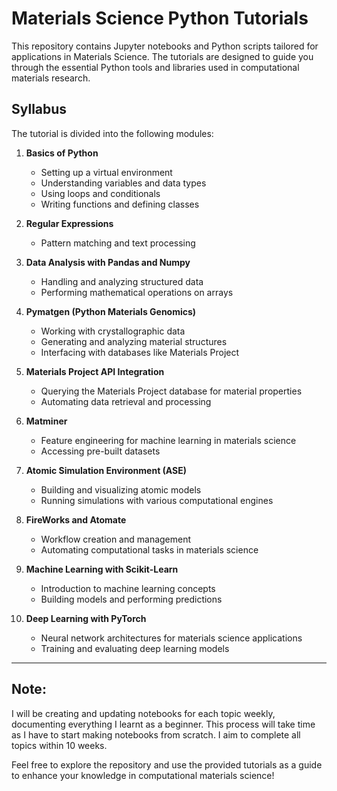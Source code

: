 # Materials Science Python Tutorials

This repository contains Jupyter notebooks and Python scripts tailored for applications in Materials Science. The tutorials are designed to guide you through the essential Python tools and libraries used in computational materials research.

## Syllabus
The tutorial is divided into the following modules:

1. **Basics of Python**
   - Setting up a virtual environment
   - Understanding variables and data types
   - Using loops and conditionals
   - Writing functions and defining classes

2. **Regular Expressions**
   - Pattern matching and text processing

3. **Data Analysis with Pandas and Numpy**
   - Handling and analyzing structured data
   - Performing mathematical operations on arrays

4. **Pymatgen (Python Materials Genomics)**
   - Working with crystallographic data
   - Generating and analyzing material structures
   - Interfacing with databases like Materials Project

5. **Materials Project API Integration**
   - Querying the Materials Project database for material properties
   - Automating data retrieval and processing

6. **Matminer**
   - Feature engineering for machine learning in materials science
   - Accessing pre-built datasets

7. **Atomic Simulation Environment (ASE)**
   - Building and visualizing atomic models
   - Running simulations with various computational engines

8. **FireWorks and Atomate**
   - Workflow creation and management
   - Automating computational tasks in materials science

9. **Machine Learning with Scikit-Learn**
   - Introduction to machine learning concepts
   - Building models and performing predictions

10. **Deep Learning with PyTorch**
    - Neural network architectures for materials science applications
    - Training and evaluating deep learning models

---
## Note:
I will be creating and updating notebooks for each topic weekly, documenting everything I learnt as a beginner. This process will take time as I have to start making notebooks from scratch. I aim to complete all topics within 10 weeks.

Feel free to explore the repository and use the provided tutorials as a guide to enhance your knowledge in computational materials science!


